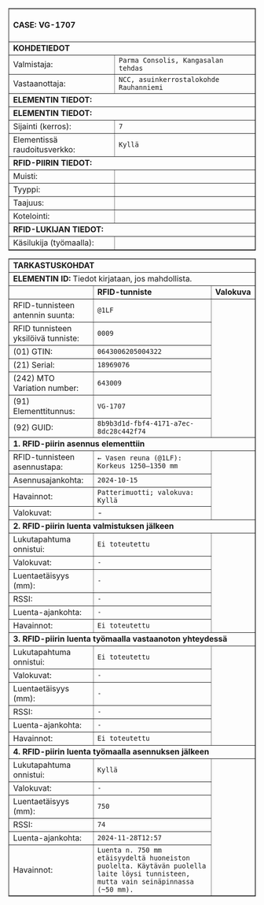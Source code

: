 <table border="1" cellspacing="0" cellpadding="0">
<tbody>
<tr><td colspan="2"><br><strong>CASE: VG-1707</strong><br><br></td></tr>
<tr><td colspan="2"><strong>KOHDETIEDOT</strong></td></tr>
<tr>
  <td>Valmistaja:</td>
  <td><code>Parma Consolis, Kangasalan tehdas</code></td>
</tr>
<tr>
  <td>Vastaanottaja:</td>
  <td><code>NCC, asuinkerrostalokohde Rauhanniemi</code></td>
</tr>
<tr><td colspan="2"><strong>ELEMENTIN TIEDOT:</strong><br></td></tr>
<tr><td colspan="2"><strong>ELEMENTIN TIEDOT:</strong></td></tr>
<tr><td>Sijainti (kerros):</td><td><code>7</code></td></tr>
<tr><td>Elementissä raudoitusverkko:</td><td><code>Kyllä</code></td></tr>
<tr><td colspan="2"><strong>RFID-PIIRIN TIEDOT:</strong></td></tr>
<tr><td>Muisti:</td><td><code></code></td></tr>
<tr><td>Tyyppi:</td><td><code></code></td></tr>
<tr><td>Taajuus:</td><td><code></code></td></tr>
<tr><td>Kotelointi:</td><td><code></code></td></tr>
<tr><td colspan="2"><strong>RFID-LUKIJAN TIEDOT:</strong></td></tr>
<tr><td>Käsilukija (työmaalla):</td><td><code></code></td></tr>
</tbody>
</table>
<table border="1" cellspacing="0" cellpadding="0">
<tbody>
<tr><td colspan="5"><strong>TARKASTUSKOHDAT</strong></td></tr>
<tr><td colspan="5"><strong>ELEMENTIN ID:</strong> Tiedot kirjataan, jos mahdollista.</td></tr>
<tr><td></td><td><strong>RFID-tunniste</strong></td><td><strong>Valokuva</strong></td></tr>
<tr><td>RFID-tunnisteen antennin suunta:</td><td><code>@1LF</code></td><td rowspan="7"></td></tr>
<tr><td>RFID tunnisteen yksilöivä tunniste:</td><td><code>0009</code></td></tr>
<tr><td>(01) GTIN:</td><td><code>0643006205004322</code></td></tr>
<tr><td>(21) Serial:</td><td><code>18969076</code></td></tr>
<tr><td>(242) MTO Variation number:</td><td><code>643009</code></td></tr>
<tr><td>(91) Elementtitunnus:</td><td><code>VG-1707</code></td></tr>
<tr><td>(92) GUID:</td><td><code>8b9b3d1d-fbf4-4171-a7ec-8dc28c442f74</code></td></tr>
<tr><td colspan="5"><strong>1. RFID-piirin asennus elementtiin</strong></td></tr>
<tr><td>RFID-tunnisteen asennustapa:</td><td><code>← Vasen reuna (@1LF): Korkeus 1250–1350 mm</code></td><td rowspan="4"></td></tr>
<tr><td>Asennusajankohta:</td><td><code>2024-10-15</code></td></tr>
<tr><td>Havainnot:</td><td><code>Patterimuotti; valokuva: Kyllä</code></td></tr>
<tr><td>Valokuvat:</td><td>-</td></tr>
<tr><td colspan="5"><strong>2. RFID-piirin luenta valmistuksen jälkeen</strong></td></tr>
<tr><td>Lukutapahtuma onnistui:</td><td><code>Ei toteutettu</code></td><td rowspan="6"></td></tr>
<tr><td>Valokuvat:</td><td><code>-</code></td></tr>
<tr><td>Luentaetäisyys (mm):</td><td><code>-</code></td></tr>
<tr><td>RSSI:</td><td><code>-</code></td></tr>
<tr><td>Luenta-ajankohta:</td><td><code>-</code></td></tr>
<tr><td>Havainnot:</td><td><code>Ei toteutettu</code></td></tr>
<tr><td colspan="5"><strong>3. RFID-piirin luenta työmaalla vastaanoton yhteydessä</strong></td></tr>
<tr><td>Lukutapahtuma onnistui:</td><td><code>Ei toteutettu</code></td><td rowspan="6"></td></tr>
<tr><td>Valokuvat:</td><td><code>-</code></td></tr>
<tr><td>Luentaetäisyys (mm):</td><td><code>-</code></td></tr>
<tr><td>RSSI:</td><td><code>-</code></td></tr>
<tr><td>Luenta-ajankohta:</td><td><code>-</code></td></tr>
<tr><td>Havainnot:</td><td><code>Ei toteutettu</code></td></tr>
<tr><td colspan="5"><strong>4. RFID-piirin luenta työmaalla asennuksen jälkeen</strong></td></tr>
<tr><td>Lukutapahtuma onnistui:</td><td><code>Kyllä</code></td><td rowspan="6"></td></tr>
<tr><td>Valokuvat:</td><td><code>-</code></td></tr>
<tr><td>Luentaetäisyys (mm):</td><td><code>750</code></td></tr>
<tr><td>RSSI:</td><td><code>74</code></td></tr>
<tr><td>Luenta-ajankohta:</td><td><code>2024-11-28T12:57</code></td></tr>
<tr><td>Havainnot:</td><td><code>Luenta n. 750 mm etäisyydeltä huoneiston puolelta. Käytävän puolella laite löysi tunnisteen, mutta vain seinäpinnassa (~50 mm).</code></td></tr>
</tbody>
</table>
</table>

